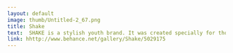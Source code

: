 ```yaml
---
layout: default
image: thumb/Untitled-2_67.png
title: Shake
text:  SHAKE is a stylish youth brand. It was created specially for those who can enjoy their life and likes to emphasize their individuality.
link: hhttp://www.behance.net/gallery/Shake/5029175
---
```

